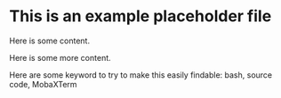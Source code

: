 # This is an example placeholder file

Here is some content.

Here is some more content.

Here are some keyword to try to make this easily findable: bash, source code, MobaXTerm